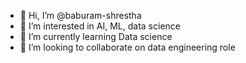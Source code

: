 - 👋 Hi, I’m @baburam-shrestha
- 👀 I’m interested in AI, ML, data science
- 🌱 I’m currently learning Data science
- 💞️ I’m looking to collaborate on data engineering role

<!---
baburam-shrestha/baburam-shrestha is a ✨ special ✨ repository because its `README.md` (this file) appears on your GitHub profile.
You can click the Preview link to take a look at your changes.
--->
